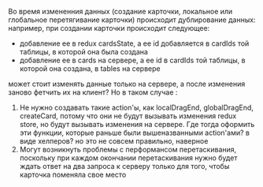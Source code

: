 Во время измененния данных (создание карточки, локальное или глобальное перетягивание карточки) происходит дублирование данных: например, при создании карточки происходит следующее:

-   добавление ее в redux cardsState, а ее id добавляется в cardIds той таблицы, в которой она была создана
-   добавление ее в cards на сервере, а ее id в cardIds той таблицы, в которой она создана, в tables на сервере

может стоит изменять данные только на сервере, а после изменения заново фетчить их на клиент? Но в таком случае :

1. Не нужно создавать такие action'ы, как localDragEnd, globalDragEnd, createCard, потому что они не будут вызывать изменения redux store, но будут вызывать изменения на сервере.
   Где тогда оформить эти функции, которые раньше были вышеназванными action'ами? в виде хелперов? но это не совсем правильно, наверное
2. Могут возникнуть проблемы с перформансом перетаскивания, поскольку при каждом окончании перетаскивания нужно будет ждать ответ на два запроса к серверу только для того, чтобы карточка поменяла свое место
